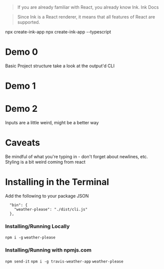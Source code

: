 >  If you are already familiar with React, you already know Ink.
Ink Docs

> Since Ink is a React renderer, it means that all features of React are supported. 

npx create-ink-app
npx create-ink-app --typescript


# Demo 0

Basic Project structure
take a look at the output'd CLI

# Demo 1

# Demo 2

Inputs are a little weird, might be a better way

# Caveats

Be mindful of what you're typing in - don't forget about newlines, etc.
Styling is a bit weird coming from react

# Installing in the Terminal

Add the following to your package JSON

```
  "bin": {
    "weather-please": "./dist/cli.js"
  },
```

### Installing/Running Locally

`npm i -g`
`weather-please`

### Installing/Running with npmjs.com

`npm send-it`
`npm i -g travis-weather-app`
`weather-please`